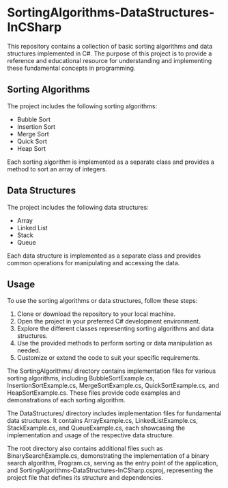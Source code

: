 # SortingAlgorithms-DataStructures-InCSharp

This repository contains a collection of basic sorting algorithms and data structures implemented in C#. The purpose of this project is to provide a reference and educational resource for understanding and implementing these fundamental concepts in programming.

## Sorting Algorithms

The project includes the following sorting algorithms:

- Bubble Sort
- Insertion Sort
- Merge Sort
- Quick Sort
- Heap Sort

Each sorting algorithm is implemented as a separate class and provides a method to sort an array of integers.

## Data Structures

The project includes the following data structures:

- Array
- Linked List
- Stack
- Queue

Each data structure is implemented as a separate class and provides common operations for manipulating and accessing the data.

## Usage

To use the sorting algorithms or data structures, follow these steps:

1. Clone or download the repository to your local machine.
2. Open the project in your preferred C# development environment.
3. Explore the different classes representing sorting algorithms and data structures.
4. Use the provided methods to perform sorting or data manipulation as needed.
5. Customize or extend the code to suit your specific requirements.


The SortingAlgorithms/ directory contains implementation files for various sorting algorithms, including BubbleSortExample.cs, InsertionSortExample.cs, MergeSortExample.cs, QuickSortExample.cs, and HeapSortExample.cs. These files provide code examples and demonstrations of each sorting algorithm.

The DataStructures/ directory includes implementation files for fundamental data structures. It contains ArrayExample.cs, LinkedListExample.cs, StackExample.cs, and QueueExample.cs, each showcasing the implementation and usage of the respective data structure.

The root directory also contains additional files such as BinarySearchExample.cs, demonstrating the implementation of a binary search algorithm, Program.cs, serving as the entry point of the application, and SortingAlgorithms-DataStructures-InCSharp.csproj, representing the project file that defines its structure and dependencies.



